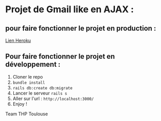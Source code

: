 
# Projet de Gmail like en AJAX :

## pour faire fonctionner le projet en production :
[Lien Heroku](https://toulouse-mail.herokuapp.com/)


## Pour faire fonctionner le projet en développement :
1. Cloner le repo
2. `bundle install`
3. `rails db:create db:migrate`
4. Lancer le serveur `rails s`
5. Aller sur l'url : `http://localhost:3000/`
6. Enjoy !

Team THP Toulouse
